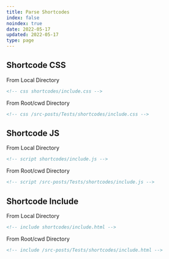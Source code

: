 ```yaml
---
title: Parse Shortcodes
index: false
noindex: true
date: 2022-05-17
updated: 2022-05-17
type: page
---
```


## Shortcode CSS
From Local Directory

```html
<!-- css shortcodes/include.css -->
```

From Root/cwd Directory

```html
<!-- css /src-posts/Tests/shortcodes/include.css -->
```

## Shortcode JS
From Local Directory

```html
<!-- script shortcodes/include.js -->
```

From Root/cwd Directory

```html
<!-- script /src-posts/Tests/shortcodes/include.js -->
```

## Shortcode Include

From Local Directory

```html
<!-- include shortcodes/include.html -->
```

From Root/cwd Directory

```html
<!-- include /src-posts/Tests/shortcodes/include.html -->
```